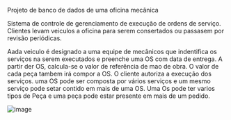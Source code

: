 Projeto de banco de dados de uma oficina mecânica

Sistema de controle de gerenciamento de execução de ordens de serviço.
Clientes levam veiculos a oficina para serem consertados ou passasem por revisão periódicas.

Aada veiculo é designado a uma equipe de mecânicos que indentifica os serviços na serem executados e preenche uma OS com data de entrega.
A partir der OS, calcula-se o valor de referência de mao de obra.
O valor de cada peça tambem irá compor a OS.
O cliente autoriza a execução dos serviços.
uma OS pode ser composta por vários serviços e um mesmo serviço pode setar contido em mais de uma OS.
Uma Os pode ter varios tipos de Peça e uma peça pode estar presente em mais de um pedido.

![image](https://github.com/user-attachments/assets/06d653aa-4972-4ea6-9fb8-dcded110f6f0)

